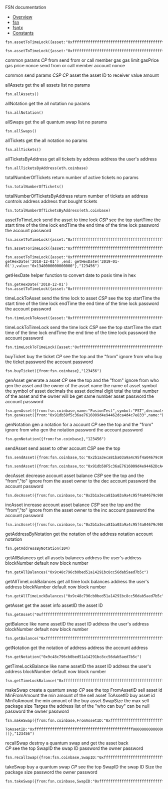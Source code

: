 FSN documentation

 - [Overview](./README.md)
 - [fsn](./FSN.md)
 - [fsntx](./FSNTX.md)
 - [Constants](./FSNCONSTANTS.md)


```
fsn.assetToTimeLock({asset:"0xffffffffffffffffffffffffffffffffffffffffffffffffffffffffffffffff",from:fsn.coinbase,to:"0x2b1a3eca81ba03a9a4c95f4a04679c90838d7165",start:"0x100",end:"0x200",value:"0x100"},"123456")
```

```
fsn.assetToTimeLock({asset:"0xffffffffffffffffffffffffffffffffffffffffffffffffffffffffffffffff",from:fsn.coinbase,to:"0x4A5a7Aa4130e407d3708dE56db9000F059200C62",start:"0x100",end:"0x200",value:"0x100"},"123456")
```

common params  _CP_
    from        send from or call member
    gas         gas limit
    gasPrice    gas price
    nonce       send from or call member account nonce

common send params _CSP_ 
    _CP_
    asset     the asset ID
	to          receiver
	value       amount


allAssets           get the all assets list
    no params

```
fsn.allAssets()
```

allNotation         get the all notation 
    no params

```
fsn.allNotation()
```

allSwaps            get the all  quantum swap list
    no params

```
fsn.allSwaps()
```

allTickets          get the all notation
    no params

```
fsn.allTickets()
```

allTicketsByAddress get all tickets by address
       address         the user's address   
```
fsn.allTicketsByAddress(eth.coinbase)
```

totalNumberOfTickets  return number of active tickets
       no params

```
fsn.totalNumberOfTickets()
```

totalNumberOfTicketsByAddress return number of tickets an address controls
       address address that bought tickets

```
fsn.totalNumberOfTicketsByAddress(eth.coinbase)
```


assetToTimeLock     send the asset to time lock 
    _CSP_           see the top
    startTime       the start time of the time lock
    endTime         the end time of the time lock
    password        the account password

```
fsn.assetToTimeLock({asset:"0xffffffffffffffffffffffffffffffffffffffffffffffffffffffffffffffff",from:fsn.coinbase,to:"0xa7455DF112c953F3c73c2C25559965e1A8a20024",start:"0x1",end:"0x2A300",value:"0x1400000000000000"},"123456")

fsn.assetToTimeLock({asset:"0xffffffffffffffffffffffffffffffffffffffffffffffffffffffffffffffff",from:fsn.coinbase,to:"0xa7455DF112c953F3c73c2C25559965e1A8a20024",start:"0x2a900",end:"0x3A300",value:"0x1400000000000000"},"123456")

fsn.assetToTimeLock({asset:"0xffffffffffffffffffffffffffffffffffffffffffffffffffffffffffffffff",from:fsn.coinbase,to:"0xa7455DF112c953F3c73c2C25559965e1A8a20024",start: getHexDate('2018-12-01') ,end: getHexDate('2019-01-01'),value:"0x1340000000000000"},"123456")
```

getHexDate  helper function to convert date to posix time in hex

```
fsn.getHexDate('2018-12-01')
fsn.assetToTimeLock({asset:"0xffffffffffffffffffffffffffffffffffffffffffffffffffffffffffffffff",from:fsn.coinbase,to:fsn.coinbase,start:"0x1",end:"0x100000",value:"0x100"},"123456")
```

timeLockToAsset     send the time lock to asset
    _CSP_           see the top
    startTime       the start time of the time lock
    endTime         the end time of the time lock
    password        the account password

```
fsn.timeLockToAsset({asset:"0xffffffffffffffffffffffffffffffffffffffffffffffffffffffffffffffff",from:fsn.coinbase,to:fsn.coinbase,start:"0x0",end:"0x0",value:"0x100"},"123456")
```

timeLockToTimeLock  send the time lock 
    _CSP_           see the top
    startTime       the start time of the time lock
    endTime         the end time of the time lock
    password        the account password

```
fsn.timeLockToTimeLock({asset:"0xffffffffffffffffffffffffffffffffffffffffffffffffffffffffffffffff",from:fsn.coinbase,to:"0x2b1a3eca81ba03a9a4c95f4a04679c90838d7165",start:"0x101",end:"0x200",value:"0x100"},"123456")
```


buyTicket           buy the ticket
    _CP_            see the top and the "from" ignore
    from            who buy the ticket
    password        the account password

```
fsn.buyTicket({from:fsn.coinbase},"123456")
```

genAsset            generate a asset
    _CP_            see the top and the "from" ignore
    from            who gen the asset and the owner of the asset
    name            the name of asset
    symbol          the symbol of asset
    decimals        the asset decimal digit
    total           the total number of the asset and the owner will be get same number asset
    password        the account password

```
fsn.genAsset({from:fsn.coinbase,name:"FusionTest",symbol:"FST",decimals:1,total:"0x200"},"123456")
fsn.genAsset({from:"0x91db50f5c36ae7616009d4e94462dca4d4c7e833",name:"BretS",symbol:"BDS",decimals:1,total:"0x2000000000"},"123123123")
```

genNotation         gen a notation for a account
    _CP_            see the top and the "from" ignore
    from            who gen the notation
    password        the account password

```
fsn.genNotation({from:fsn.coinbase},"123456")
``````

sendAsset           send asset to other account
    _CSP_           see the top

```
fsn.sendAsset({from:fsn.coinbase,to:"0x2b1a3eca81ba03a9a4c95f4a04679c90838d7165",value:"0x1",asset:"0x514a46f34e6eb0a98abb3595c4aec33ca8ddf69f135c8fed89e78d0808047965"},"123456")

fsn.sendAsset({from:fsn.coinbase,to:"0x91db50F5c36aE7616009d4e94462DcA4D4c7e833",value:"0x2",asset:"0x88d18f81620e5684e880dddcf0b6c167a9154d4c499bc9fad47b98634110eeec"},"123456")
```

decAsset            decrease account asset balance
    _CSP_           see the top and the "from","to" ignore
    from            the asset owner
    to              the dec account
    password        the account password

```    
fsn.decAsset({from:fsn.coinbase,to:"0x2b1a3eca81ba03a9a4c95f4a04679c90838d7165",value:"0x1",asset:"0x514a46f34e6eb0a98abb3595c4aec33ca8ddf69f135c8fed89e78d0808047965"},"123456")
```

incAsset            increase account asset balance
    _CSP_           see the top and the "from","to" ignore
    from            the asset owner
    to              the inc account
    password        the account password


```
fsn.incAsset({from:fsn.coinbase,to:"0x2b1a3eca81ba03a9a4c95f4a04679c90838d7165",value:"0x1",asset:"0x514a46f34e6eb0a98abb3595c4aec33ca8ddf69f135c8fed89e78d0808047965"},"123456")
```


getAddressByNotation        get the notation of the address
    notation         account notation

```
fsn.getAddressByNotation(104)
```

getAllBalances      get all assets balances
    address         the user's address
    blockNumber     default now block number 

```
fsn.getAllBalances("0x9c48c796cb0bed51a14291bc8cc56dab5aed7b5c")
```

getAllTimeLockBalances  get all time lock  balances
    address         the user's address
    blockNumber     default now block number 

```
fsn.getAllTimeLockBalances("0x9c48c796cb0bed51a14291bc8cc56dab5aed7b5c")
```

getAsset            get  the asset info
    assetID         the asset ID         

```
fsn.getAsset("0xffffffffffffffffffffffffffffffffffffffffffffffffffffffffffffffff")
```

getBalance          like name
    assetID         the asset ID
    address         the user's address
    blockNumber     default now block number 

```
fsn.getBalance("0xffffffffffffffffffffffffffffffffffffffffffffffffffffffffffffffff","0x9c48c796cb0bed51a14291bc8cc56dab5aed7b5c")
```

getNotation         get the notation of address
    address         the account address

```
fsn.getNotation("0x9c48c796cb0bed51a14291bc8cc56dab5aed7b5c")
```

getTimeLockBalance  like name
    assetID         the asset ID
    address         the user's address
    blockNumber     default now block number 

```
fsn.getTimeLockBalance("0xffffffffffffffffffffffffffffffffffffffffffffffffffffffffffffffff","0x9c48c796cb0bed51a14291bc8cc56dab5aed7b5c")
```

makeSwap            create a quantum swap
    _CP_            see the top
    FromAssetID     sell asset id
	MinFromAmount   the min amount of the sell asset
	ToAssetID       buy asset id
	MinToAmount     the min amount of the buy asset
	SwapSize        the max sell package size
	Targes          the address list of the "who can buy"  can be null
    password        the owner password

```
fsn.makeSwap({from:fsn.coinbase,FromAssetID:"0xffffffffffffffffffffffffffffffffffffffffffffffffffffffffffffffff",
                ToAssetID:"0xffffffffffffffffffffffffffffffffffffffffffff00000000000000000000",MinToAmount:1,MinFromAmount:2,SwapSize:2,Targes:[]},"123456")
```

recallSwap          destroy a quantum swap  and get the asset back  
    _CP_            see the top
    SwapID          the swap ID
    password        the owner password

```
fsn.recallSwap({from:fsn.coinbase,SwapID:"0xffffffffffffffffffffffffffffffffffffffffffffffffffffffffffffffff"},"123456")
```

takeSwap            buy a quantum swap
    _CP_            see the top
    SwapID          the swap ID
    Size            the package size 
    password        the owner password

```
fsn.takeSwap({from:fsn.coinbase,SwapID:"0xffffffffffffffffffffffffffffffffffffffffffffffffffffffffffffffff",Size:"0x1"},"123456")
```



